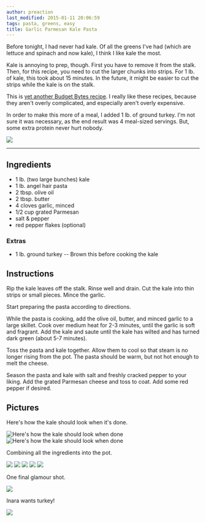```yaml
---
author: preaction
last_modified: 2015-01-11 20:06:59
tags: pasta, greens, easy
title: Garlic Parmesan Kale Pasta
---
```


Before tonight, I had never had kale. Of all the greens I've had (which are
lettuce and spinach and now kale), I think I like kale the most.

Kale is annoying to prep, though. First you have to remove it from the stalk.
Then, for this recipe, you need to cut the larger chunks into strips. For 1 lb.
of kale, this took about 15 minutes. In the future, it might be easier to cut
the strips while the kale is on the stalk.

This is [yet another Budget Bytes
recipe](http://www.budgetbytes.com/2013/10/garlic-parmesan-kale-pasta/). I
really like these recipes, because they aren't overly complicated, and
especially aren't overly expensive.

In order to make this more of a meal, I added 1 lb. of ground turkey. I'm not
sure it was necessary, as the end result was 4 meal-sized servings. But, some
extra protein never hurt nobody.

![](/images/garlic-parmesan-kale-pasta/glamour-shot-2.jpg)

---

## Ingredients

* 1 lb. (two large bunches) kale
* 1 lb. angel hair pasta
* 2 tbsp. olive oil
* 2 tbsp. butter
* 4 cloves garlic, minced
* 1/2 cup grated Parmesan
* salt & pepper
* red pepper flakes (optional)

### Extras

* 1 lb. ground turkey -- Brown this before cooking the kale

## Instructions

Rip the kale leaves off the stalk. Rinse well and drain. Cut the kale into thin
strips or small pieces. Mince the garlic.

Start preparing the pasta according to directions.

While the pasta is cooking, add the olive oil, butter, and minced garlic to a
large skillet. Cook over medium heat for 2-3 minutes, until the garlic is soft
and fragrant. Add the kale and saute until the kale has wilted and has turned
dark green (about 5-7 minutes).

Toss the pasta and kale together. Allow them to cool so that steam is no longer
rising from the pot. The pasta should be warm, but not hot enough to melt the
cheese.

Season the pasta and kale with salt and freshly cracked pepper to your liking.
Add the grated Parmesan cheese and toss to coat. Add some red pepper if
desired.

## Pictures

Here's how the kale should look when it's done.

![Here's how the kale should look when done](/images/garlic-parmesan-kale-pasta/cooked-kale-1.jpg)
![Here's how the kale should look when done](/images/garlic-parmesan-kale-pasta/cooked-kale-2.jpg)

Combining all the ingredients into the pot.

![](/images/garlic-parmesan-kale-pasta/in-the-pot-1.jpg)
![](/images/garlic-parmesan-kale-pasta/in-the-pot-2.jpg)
![](/images/garlic-parmesan-kale-pasta/in-the-pot-3.jpg)
![](/images/garlic-parmesan-kale-pasta/in-the-pot-4.jpg)
![](/images/garlic-parmesan-kale-pasta/in-the-pot-5.jpg)

One final glamour shot.

![](/images/garlic-parmesan-kale-pasta/glamour-shot-1.jpg)

Inara wants turkey!

![](/images/garlic-parmesan-kale-pasta/cat-tax.jpg)
